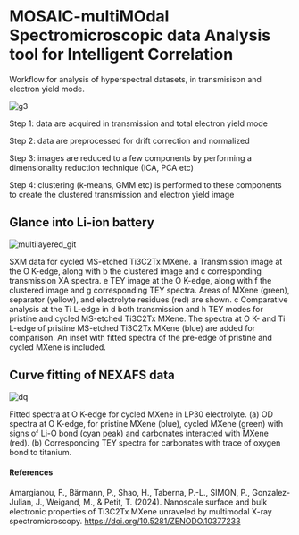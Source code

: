 # MOSAIC-multiMOdal Spectromicroscopic data Analysis tool for Intelligent Correlation
Workflow for analysis of hyperspectral datasets, in transmisison and electron yield mode.

![g3](https://github.com/artMATERIALS/hyperspectral-microspectroscopy/assets/151731956/a1223a62-beda-4fa0-b2c7-2a9e3cf57d02)


Step 1: data are acquired in transmission and total electron yield mode

Step 2: data are preprocessed for drift correction and normalized

Step 3: images are reduced to a few components by performing a dimensionality reduction technique (ICA, PCA etc)

Step 4: clustering (k-means, GMM etc) is performed to these components to create the clustered transmission and electron yield image

## Glance into Li-ion battery

![multilayered_git](https://github.com/artMATERIALS/hyperspectral-microspectroscopy/assets/151731956/9f2ae7e2-e5d5-46b4-93c1-a901188bb551)

SXM data for cycled MS-etched Ti3C2Tx MXene. a Transmission image at the O K-edge, along with b the clustered image and c corresponding transmission XA spectra. e TEY image at the O K-edge, along with f the clustered image and g corresponding TEY spectra. Areas of MXene (green), separator (yellow), and electrolyte residues (red) are shown. c Comparative analysis at the Ti L-edge in d both transmission and h TEY modes for pristine and cycled MS-etched Ti3C2Tx MXene. The spectra at O K- and Ti L-edge of pristine MS-etched Ti3C2Tx MXene (blue) are added for comparison. An inset with fitted spectra of the pre-edge of pristine and cycled MXene is included. 

## Curve fitting of NEXAFS data

![dq](https://github.com/artMATERIALS/hyperspectral-microspectroscopy/assets/151731956/a53c329f-a57d-4a83-84b7-6a44dc61e150)

Fitted spectra at O K-edge for cycled MXene in LP30 electrolyte. (a) OD spectra at O K-edge, for pristine MXene (blue), cycled MXene (green) with signs of Li-O bond (cyan peak) and carbonates interacted with MXene (red). (b) Corresponding TEY spectra for carbonates with trace of oxygen bond to titanium.

#### References
Amargianou, F., Bärmann, P., Shao, H., Taberna, P.-L., SIMON, P., Gonzalez-Julian, J., Weigand, M., & Petit, T. (2024). Nanoscale surface and bulk electronic properties of Ti3C2Tx MXene unraveled by multimodal X-ray spectromicroscopy. https://doi.org/10.5281/ZENODO.10377233

